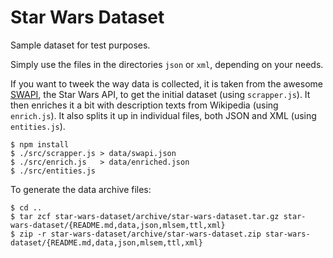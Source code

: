 # Star Wars Dataset

Sample dataset for test purposes.

Simply use the files in the directories `json` or `xml`, depending on your
needs.

If you want to tweek the way data is collected, it is taken from the awesome
[SWAPI](http://swapi.co/), the Star Wars API, to get the initial dataset (using
`scrapper.js`).  It then enriches it a bit with description texts from Wikipedia
(using `enrich.js`).  It also splits it up in individual files, both JSON and
XML (using `entities.js`).

    $ npm install
    $ ./src/scrapper.js > data/swapi.json
    $ ./src/enrich.js   > data/enriched.json
    $ ./src/entities.js

To generate the data archive files:

    $ cd ..
    $ tar zcf star-wars-dataset/archive/star-wars-dataset.tar.gz star-wars-dataset/{README.md,data,json,mlsem,ttl,xml}
    $ zip -r star-wars-dataset/archive/star-wars-dataset.zip star-wars-dataset/{README.md,data,json,mlsem,ttl,xml}
